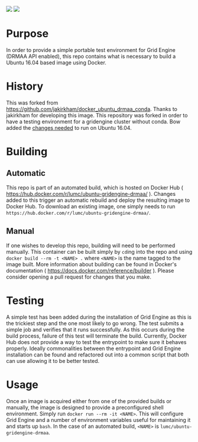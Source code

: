 [![](https://badge.imagelayers.io/jakirkham/ubuntu_drmaa_conda:latest.svg)](https://imagelayers.io/?images=jakirkham/ubuntu_drmaa_conda:latest 'Get your own badge on imagelayers.io')
[![](https://img.shields.io/badge/license-Apache%202.0-blue.svg)](https://www.apache.org/licenses/LICENSE-2.0.txt 'Apache License Version 2.0')

# Purpose

In order to provide a simple portable test environment for Grid Engine (DRMAA API enabled),
this repo contains what is necessary to build a Ubuntu 16.04 based image using Docker.

# History
This was forked from https://github.com/jakirkham/docker_ubuntu_drmaa_conda. Thanks to jakirkham for developing this image.
This repository was forked in order to have a testing environment for a gridengine cluster without conda. 
Bow added the [changes needed](https://github.com/bow/docker_ubuntu_drmaa_conda/tree/update/xenial-no-conda) 
to run on Ubuntu 16.04. 

# Building

## Automatic

This repo is part of an automated build, which is hosted on Docker Hub 
( <https://hub.docker.com/r/lumc/ubuntu-gridengine-drmaa/> ). 
Changes added to this trigger an automatic rebuild and deploy the resulting image to Docker Hub. 
To download an existing image, one simply needs to run 
`https://hub.docker.com/r/lumc/ubuntu-gridengine-drmaa/`.

## Manual

If one wishes to develop this repo, building will need to be performed manually. 
This container can be built simply by `cd`ing into the repo and using 
`docker build --rm -t <NAME> .` where `<NAME>` is the name tagged to the image built. 
More information about building can be found in Docker's documentation 
( <https://docs.docker.com/reference/builder> ). 
Please consider opening a pull request for changes that you make.

# Testing

A simple test has been added during the installation of Grid Engine as this is the 
trickiest step and the one most likely to go wrong. The test submits a simple job 
and verifies that it runs successfully. As this occurs during the build process, 
failure of this test will terminate the build. Currently, Docker Hub does not provide 
a way to test the entrypoint to make sure it behaves properly. Ideally commonalities 
between the entrypoint and Grid Engine installation can be found and refactored out 
into a common script that both can use allowing it to be better tested. 

# Usage

Once an image is acquired either from one of the provided builds or manually, 
the image is designed to provide a preconfigured shell environment. 
Simply run `docker run --rm -it <NAME>`. This will configure Grid Engine and a 
number of environment variables useful for maintaining it and starts up `bash`. 
In the case of an automated build, `<NAME>` is `lumc/ubuntu-gridengine-drmaa`.
